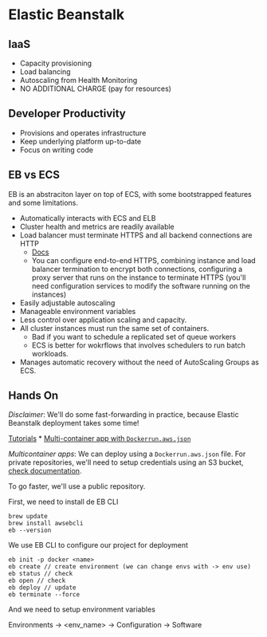 # Elastic Beanstalk

## IaaS

* Capacity provisioning
* Load balancing
* Autoscaling from Health Monitoring
* NO ADDITIONAL CHARGE (pay for resources)

## Developer Productivity

* Provisions and operates infrastructure
* Keep underlying platform up-to-date
* Focus on writing code

## EB vs ECS

EB is an abstraciton layer on top of ECS, with some bootstrapped features and some limitations.

* Automatically interacts with ECS and ELB
* Cluster health and metrics are readily available
* Load balancer must terminate HTTPS and all backend connections are HTTP
	* [Docs](https://docs.aws.amazon.com/elasticbeanstalk/latest/dg/configuring-https.html)
	* You can configure end-to-end HTTPS, combining instance and load balancer termination to encrypt both connections, configuring a proxy server that runs on the instance to terminate HTTPS (you'll need configuration services to modify the software running on the instances)
* Easily adjustable autoscaling
* Manageable environment variables
* Less control over application scaling and capacity.
* All cluster instances must run the same set of containers.
	* Bad if you want to schedule a replicated set of queue workers
	* ECS is better for wokrflows that involves schedulers to run batch workloads.
* Manages automatic recovery without the need of AutoScaling Groups as ECS.

## Hands On

_Disclaimer_: We'll do some fast-forwarding in practice, because Elastic Beanstalk deployment takes some time!

[Tutorials](https://docs.aws.amazon.com/elasticbeanstalk/latest/dg/tutorials.html)
	* [Multi-container app with `Dockerrun.aws.json`](https://docs.aws.amazon.com/elasticbeanstalk/latest/dg/create_deploy_docker_ecstutorial.html)


_Multicontainer apps_: We can deploy using a `Dockerrun.aws.json` file. For private repositories, we'll need to setup credentials using an S3 bucket, [check documentation](https://docs.aws.amazon.com/elasticbeanstalk/latest/dg/create_deploy_docker.container.console.html#docker-images-private).

To go faster, we'll use a public repository.

First, we need to install de EB CLI

```
brew update
brew install awsebcli
eb --version
```

We use EB CLI to configure our project for deployment

```
eb init -p docker <name>
eb create // create environment (we can change envs with -> env use)
eb status // check
eb open // check
eb deploy // update
eb terminate --force
```

And we need to setup environment variables

Environments -> <env_name> -> Configuration -> Software 
